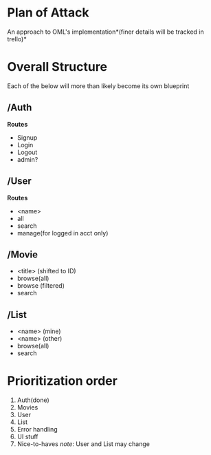 # Plan of Attack
An approach to OML's implementation*(finer details will be tracked in trello)*
# Overall Structure
Each of the below will more than likely become its own blueprint
## /Auth
**Routes**
- Signup
- Login
- Logout
- admin?
## /User
**Routes**
- \<name>
- all
- search
- manage(for logged in acct only)
## /Movie
- \<title> (shifted to ID)
- browse(all) 
- browse (filtered)
- search
## /List
- \<name> (mine)
- \<name> (other)
- browse(all)
- search

# Prioritization order
1. Auth(done)
1. Movies
1. User
1. List
1. Error handling
1. UI stuff
1. Nice-to-haves
*note*: User and List may change

